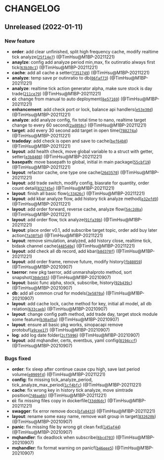 # CHANGELOG

## Unreleased (2022-01-11)

### New feature

- **order**: add clear unfinished, split high frequency cache, modify realtime tick analyze([`25f14e7`](https://gitlab.tocraw.com/root/trade_agent/commit/25f14e71ceb5d408a2bba4d9f63b1768f1293db5)) (@TimHsu@M1BP-20211221)
- **anaylze**: config add analyze period min,max, fix outinratio always first tick([`63b30c1`](https://gitlab.tocraw.com/root/trade_agent/commit/63b30c1dc3a790ddacdfcc83655205501d62a46f)) (@TimHsu@M1BP-20211221)
- **cache**: add all cache a setter([`f351749`](https://gitlab.tocraw.com/root/trade_agent/commit/f351749bbb7244e7a6190b0577648d32b98ee119)) (@TimHsu@M1BP-20211221)
- **analyze**: temp save pr outinratio to db([`06faf73`](https://gitlab.tocraw.com/root/trade_agent/commit/06faf7305476a32deeeacb861bf27b6bacdcac0a)) (@TimHsu@M1BP-20211221)
- **analyze**: realtime tick action generator alpha, make sure stock is day trade([`211ce79`](https://gitlab.tocraw.com/root/trade_agent/commit/211ce79bba3fa98690a865551a8ad7d16d882bea)) (@TimHsu@M1BP-20211221)
- **ci**: change from manual to auto deployment([`6e57169`](https://gitlab.tocraw.com/root/trade_agent/commit/6e57169c2815f00b0842398de3fdb9717ddda615)) (@TimHsu@M1BP-20211221)
- **enhancement**: add check port or lock, balance api handlers([`e53e30d`](https://gitlab.tocraw.com/root/trade_agent/commit/e53e30d1483f3ebc55cba480f380567ed71d9025)) (@TimHsu@M1BP-20211221)
- **analyze**: add analyze config, fix total time to nano, realtime target change to every 60 second([`2ad058c`](https://gitlab.tocraw.com/root/trade_agent/commit/2ad058c2c745bab805f4b61b6ebf1257d9147f1b)) (@TimHsu@M1BP-20211221)
- **target**: add every 30 second add target in open time([`788274a`](https://gitlab.tocraw.com/root/trade_agent/commit/788274a9152d3115a1db77b54dd4171f22ab2fc0)) (@TimHsu@M1BP-20211221)
- **tradeday**: add check is open and save to cache([`bef64b0`](https://gitlab.tocraw.com/root/trade_agent/commit/bef64b00dea3c7190991ea7d419724b8b5ca0918)) (@TimHsu@M1BP-20211221)
- **layout**: add health check, move global variable to a struct with getter, setter([`e3b8408`](https://gitlab.tocraw.com/root/trade_agent/commit/e3b8408b4350e2612c8edd436a291f8c231ed190)) (@TimHsu@M1BP-20211221)
- **basepath**: move basepath to global, initial in main package([`55cbf19`](https://gitlab.tocraw.com/root/trade_agent/commit/55cbf19f19480ba7d21ad9c2138bea77ede9ef54)) (@TimHsu@M1BP-20211221)
- **layout**: refactor cache, one type one cache([`26d3570`](https://gitlab.tocraw.com/root/trade_agent/commit/26d3570537c7013f00981055b255306bc3c47ca5)) (@TimHsu@M1BP-20211221)
- **layout**: add trade switch, modify config, biasrate for quantity, order count detail([`832745e`](https://gitlab.tocraw.com/root/trade_agent/commit/832745e6f7558c7074f686f62c5ee9c6a6381643)) (@TimHsu@M1BP-20211221)
- **layout**: finish all basic flow([`c33426c`](https://gitlab.tocraw.com/root/trade_agent/commit/c33426c36e92a4f6cf03c45c07b687c70f7dd25b)) (@TimHsu@M1BP-20211221)
- **layout**: add kbar analyze flow, add history tick analyze method([`e32efd9`](https://gitlab.tocraw.com/root/trade_agent/commit/e32efd9a5d7e0f540f396ed28ea330863e172401)) (@TimHsu@M1BP-20211221)
- **layout**: add order forward, reverse cache, analyze flow([`54c2d8a`](https://gitlab.tocraw.com/root/trade_agent/commit/54c2d8a7b808182f3767b091ce8459a28bf95f5c)) (@TimHsu@M1BP-20211221)
- **layout**: add order flow, tick analyze([`91fa39b`](https://gitlab.tocraw.com/root/trade_agent/commit/91fa39b7fd427bfb0dfc376605d1bd10f09d97b8)) (@TimHsu@M1BP-20211221)
- **layout**: place order v0.1, add subscribe target topic, order add buy later action([`7a38f5d`](https://gitlab.tocraw.com/root/trade_agent/commit/7a38f5d53defa38d7178b511d5c8af864fb6ecbd)) (@TimHsu@M1BP-20211221)
- **layout**: remove simulation, analyzed, add history close, realtime tick, bidask channel cache([`448540e`](https://gitlab.tocraw.com/root/trade_agent/commit/448540e60539f6960e92945e33a6f533aed940c4)) (@TimHsu@M1BP-20211221)
- **layout**: add check all db record, add kbar([`b8d370f`](https://gitlab.tocraw.com/root/trade_agent/commit/b8d370fb3741a854ba2652c70bc5b6e3c719c9bc)) (@TimHsu@M1BP-20211221)
- **layout**: add order frame, remove future, modify history([`fb88059`](https://gitlab.tocraw.com/root/trade_agent/commit/fb8805929e50b59829810e66c9e0c11dd609a1d2)) (@TimHsu@M1BP-20210907)
- **taerror**: new pkg taerror, add unmarshalproto method, sort snapshot([`30de565`](https://gitlab.tocraw.com/root/trade_agent/commit/30de565fdef34d052eb2ed047c12440fe3361eae)) (@TimHsu@M1BP-20210907)
- **layout**: basic func alpha, stock, subscribe, history([`92b439c`](https://gitlab.tocraw.com/root/trade_agent/commit/92b439c93e4f7ffef8c1154b33ae684a3e75d6d6)) (@TimHsu@M1BP-20210907)
- **db**: add all common crud for models([`3e5870a`](https://gitlab.tocraw.com/root/trade_agent/commit/3e5870a36e22224061df7bff27693336a76cc4ee)) (@TimHsu@M1BP-20210907)
- **layout**: add cache lock, cache method for key, initial all model, all db relation([`633caeb`](https://gitlab.tocraw.com/root/trade_agent/commit/633caeb7c7c55ac6633aad162162c1bdfffe0e6b)) (@TimHsu@M1BP-20210907)
- **layout**: change config path method, add trade day, target stock module some feature([`b30ad5a`](https://gitlab.tocraw.com/root/trade_agent/commit/b30ad5a52581cb66fb2efbcc9c5d48bfcf5145e8)) (@TimHsu@M1BP-20210907)
- **layout**: ensure all basic pkg works, sinopacapi remove protobuf([`a9cee17`](https://gitlab.tocraw.com/root/trade_agent/commit/a9cee178ccf7a13fce7f4d612165735d92f1cd6e)) (@TimHsu@M1BP-20210907)
- **log**: add log date folder([`2cf5996`](https://gitlab.tocraw.com/root/trade_agent/commit/2cf5996fe038388fe065f9db9440fc607c00eb71)) (@TimHsu@M1BP-20210907)
- **layout**: add mqhandler, certs, eventbus, yaml config([`8194ccf`](https://gitlab.tocraw.com/root/trade_agent/commit/8194ccf73accce5c5e148b6a9917c98628e53f59)) (@TimHsu@M1BP-20210907)

### Bugs fixed

- **order**: fix sleep after continue cause cpu high, save last period volume([`e0909f4`](https://gitlab.tocraw.com/root/trade_agent/commit/e0909f414f46dd6b849840e0792c65678bf8769f)) (@TimHsu@M1BP-20211221)
- **config**: fix missing tick_analyze_period, tick_analyze_max_period([`1cf4bfc`](https://gitlab.tocraw.com/root/trade_agent/commit/1cf4bfcab16603c8b2ea7cd2222ede31497d1105)) (@TimHsu@M1BP-20211221)
- **cache**: fix wrong key in history tick analyze, move simtrade position([`740aa6b`](https://gitlab.tocraw.com/root/trade_agent/commit/740aa6b5f521f914c84dcd08bcd341859e6a2732)) (@TimHsu@M1BP-20211221)
- **ci**: fix missing files copy in dockerfile([`33dd6dc`](https://gitlab.tocraw.com/root/trade_agent/commit/33dd6dcf68adcb827d86fc98d853041ba95e7750)) (@TimHsu@M1BP-20211221)
- **swagger**: fix error remove docs([`bfa8433`](https://gitlab.tocraw.com/root/trade_agent/commit/bfa8433faab5243b28e32112db5220e842d572a2)) (@TimHsu@M1BP-20211221)
- **layout**: rename some easy name, remove wait group in target([`832620b`](https://gitlab.tocraw.com/root/trade_agent/commit/832620bdb12fdc7a48bd03d62e7be71bee17d550)) (@TimHsu@M1BP-20210907)
- **panic**: fix missing file by wrong git clean fxd([`145af44`](https://gitlab.tocraw.com/root/trade_agent/commit/145af44f08dd7df82b6e7a5b752f2e19ac6bce4f)) (@TimHsu@M1BP-20210907)
- **mqhandler**: fix deadlock when subscribe([`6bcd703`](https://gitlab.tocraw.com/root/trade_agent/commit/6bcd7035aaa7e04c06370ad5af9d4267cdb17d1a)) (@TimHsu@M1BP-20210907)
- **mqhandler**: fix format warning on panicf([`b46eee5`](https://gitlab.tocraw.com/root/trade_agent/commit/b46eee595bab0c385008728f46ac469b0037d584)) (@TimHsu@M1BP-20210907)
